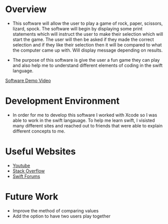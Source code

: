 # Overview

* This software will allow the user to play a game of rock, paper, scissors, lizard, spock.  The software will begin by displaying some print statements which will instruct the user to make their selection which will start the game.  The user will then be asked if they made the correct selection and if they like their selection then it will be compared to what the computer came up with.  Will display message depending on results.

* The purpose of this software is give the user a fun game they can play and also help me to understand different elements of coding in the swift language.

[Software Demo Video](https://youtu.be/4BDYc2sXnq8)

# Development Environment

* In order for me to develop this software I worked with Xcode so I was able to work in the swift langauage. To help me learn swift, I visisted many different sites and reached out to friends that were able to explain different concepts to me.

# Useful Websites

* [Youtube](https://www.youtube.com/user/CodeWithChris)
* [Stack Overflow](https://stackoverflow.com)
* [Swift Forums](https://forums.swift.org)

# Future Work

* Improve the method of comparing values
* Add the option to have two users play together
